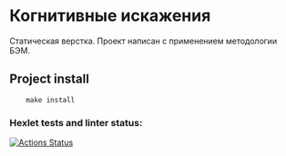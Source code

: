 # Когнитивные искажения
Статическая верстка. Проект написан с применением методологии БЭМ.

## Project install

```
    make install
```

### Hexlet tests and linter status:
[![Actions Status](https://github.com/ArtemMalafeev/layout-designer-project-lvl1/workflows/hexlet-check/badge.svg)](https://github.com/ArtemMalafeev/layout-designer-project-lvl1/actions)
